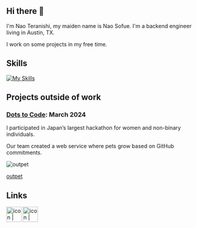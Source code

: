 ## Hi there 👋
I'm Nao Teranishi, my maiden name is Nao Sofue.
I'm a backend engineer living in Austin, TX.

I work on some projects in my free time.

## Skills
[![My Skills](https://skillicons.dev/icons?i=php,aws,jenkins,docker,python,js,ts,vue,html,css,sass,firebase)](https://www.linkedin.com/in/nao-teranishi)

## Projects outside of work

### [Dots to Code](https://twitter.com/dots_to_code): March 2024
I participated in Japan’s largest hackathon for women and non-binary individuals. 

Our team created a web service where pets grow based on GitHub commitments.

![outpet](https://github.com/hanaosan/hanaosan/assets/81733963/38861eb4-b8b6-4756-92e3-3195ccaa9c69)

[outpet](https://github.com/hapihapi-hackathon/outpet)

## Links
<a href="https://www.linkedin.com/in/nao-teranishi"><img align="left" src="https://github.com/hanaosan/hanaosan/assets/81733963/a1dd4d31-4475-4b8b-bdf4-00efe6f6ac12" alt="icon | LinkedIn" width="40px"/></a>
<a href="https://qiita.com/hanaosan"><img align="left" src="https://github.com/hanaosan/hanaosan/assets/81733963/e29e7731-9142-4972-830f-9f314b2d5a1f" alt="icon | Qiita" width="40px"/></a>


<!--
**hanaosan/hanaosan** is a ✨ _special_ ✨ repository because its `README.md` (this file) appears on your GitHub profile.

Here are some ideas to get you started:

- 🔭 I’m currently working on ...
- 🌱 I’m currently learning ...
- 👯 I’m looking to collaborate on ...
- 🤔 I’m looking for help with ...
- 💬 Ask me about ...
- 📫 How to reach me: ...
- 😄 Pronouns: ...
- ⚡ Fun fact: ...
-->
